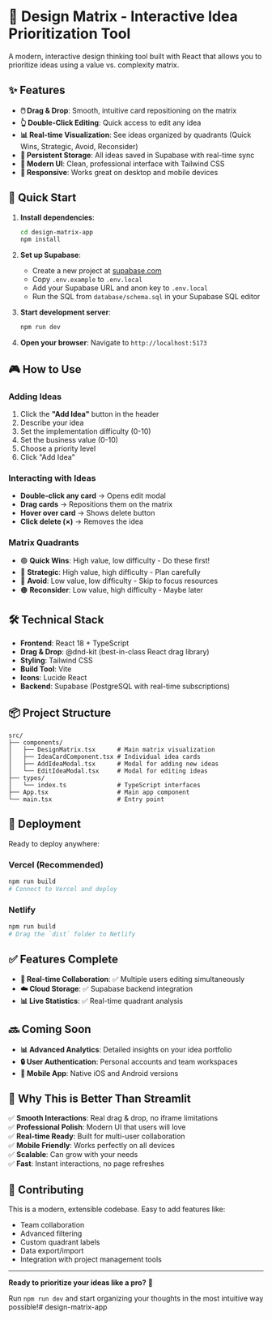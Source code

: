 # 🎯 Design Matrix - Interactive Idea Prioritization Tool

A modern, interactive design thinking tool built with React that allows you to prioritize ideas using a value vs. complexity matrix.

## ✨ Features

- **🖱️ Drag & Drop**: Smooth, intuitive card repositioning on the matrix
- **👆 Double-Click Editing**: Quick access to edit any idea
- **📊 Real-time Visualization**: See ideas organized by quadrants (Quick Wins, Strategic, Avoid, Reconsider)
- **💾 Persistent Storage**: All ideas saved in Supabase with real-time sync
- **🎨 Modern UI**: Clean, professional interface with Tailwind CSS
- **📱 Responsive**: Works great on desktop and mobile devices

## 🚀 Quick Start

1. **Install dependencies**:
   ```bash
   cd design-matrix-app
   npm install
   ```

2. **Set up Supabase**:
   - Create a new project at [supabase.com](https://supabase.com)
   - Copy `.env.example` to `.env.local`
   - Add your Supabase URL and anon key to `.env.local`
   - Run the SQL from `database/schema.sql` in your Supabase SQL editor

3. **Start development server**:
   ```bash
   npm run dev
   ```

4. **Open your browser**:
   Navigate to `http://localhost:5173`

## 🎮 How to Use

### Adding Ideas
1. Click the **"Add Idea"** button in the header
2. Describe your idea
3. Set the implementation difficulty (0-10)
4. Set the business value (0-10)
5. Choose a priority level
6. Click "Add Idea"

### Interacting with Ideas
- **Double-click any card** → Opens edit modal
- **Drag cards** → Repositions them on the matrix
- **Hover over card** → Shows delete button
- **Click delete (×)** → Removes the idea

### Matrix Quadrants
- 🟢 **Quick Wins**: High value, low difficulty - Do these first!
- 🔵 **Strategic**: High value, high difficulty - Plan carefully
- 🔴 **Avoid**: Low value, low difficulty - Skip to focus resources
- 🟠 **Reconsider**: Low value, high difficulty - Maybe later

## 🛠️ Technical Stack

- **Frontend**: React 18 + TypeScript
- **Drag & Drop**: @dnd-kit (best-in-class React drag library)
- **Styling**: Tailwind CSS
- **Build Tool**: Vite
- **Icons**: Lucide React
- **Backend**: Supabase (PostgreSQL with real-time subscriptions)

## 📦 Project Structure

```
src/
├── components/
│   ├── DesignMatrix.tsx      # Main matrix visualization
│   ├── IdeaCardComponent.tsx # Individual idea cards
│   ├── AddIdeaModal.tsx      # Modal for adding new ideas
│   └── EditIdeaModal.tsx     # Modal for editing ideas
├── types/
│   └── index.ts              # TypeScript interfaces
├── App.tsx                   # Main app component
└── main.tsx                  # Entry point
```

## 🚀 Deployment

Ready to deploy anywhere:

### Vercel (Recommended)
```bash
npm run build
# Connect to Vercel and deploy
```

### Netlify
```bash
npm run build
# Drag the `dist` folder to Netlify
```

## ✅ Features Complete

- **🔄 Real-time Collaboration**: ✅ Multiple users editing simultaneously
- **☁️ Cloud Storage**: ✅ Supabase backend integration
- **📊 Live Statistics**: ✅ Real-time quadrant analysis

## 🔜 Coming Soon

- **📊 Advanced Analytics**: Detailed insights on your idea portfolio  
- **🔒 User Authentication**: Personal accounts and team workspaces
- **📱 Mobile App**: Native iOS and Android versions

## 🎨 Why This is Better Than Streamlit

✅ **Smooth Interactions**: Real drag & drop, no iframe limitations  
✅ **Professional Polish**: Modern UI that users will love  
✅ **Real-time Ready**: Built for multi-user collaboration  
✅ **Mobile Friendly**: Works perfectly on all devices  
✅ **Scalable**: Can grow with your needs  
✅ **Fast**: Instant interactions, no page refreshes  

## 🤝 Contributing

This is a modern, extensible codebase. Easy to add features like:
- Team collaboration
- Advanced filtering
- Custom quadrant labels  
- Data export/import
- Integration with project management tools

---

**Ready to prioritize your ideas like a pro?** 🎯

Run `npm run dev` and start organizing your thoughts in the most intuitive way possible!# design-matrix-app
